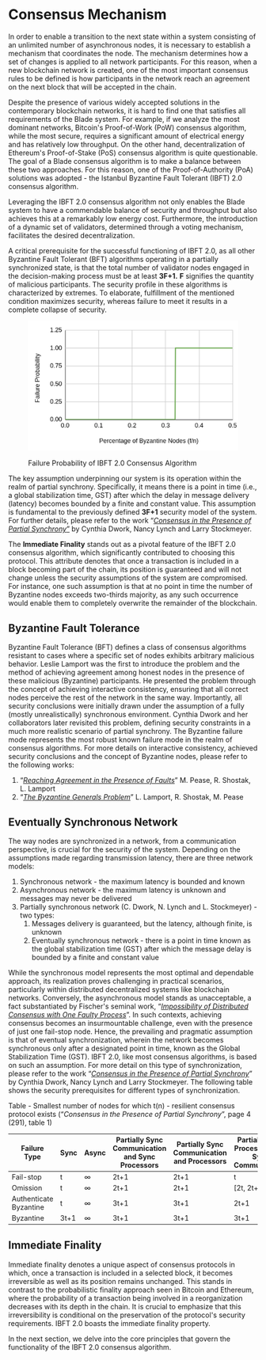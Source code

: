 # Consensus Mechanism

In order to enable a transition to the next state within a system consisting of an unlimited number of asynchronous nodes, it is necessary to establish a mechanism that coordinates the node. The mechanism determines how a set of changes is applied to all network participants. For this reason, when a new blockchain network is created, one of the most important consensus rules to be defined is how participants in the network reach an agreement on the next block that will be accepted in the chain.&#x20;

Despite the presence of various widely accepted solutions in the contemporary blockchain networks, it is hard to find one that satisfies all requirements of the Blade system. For example, if we analyze the  most dominant networks, Bitcoin's Proof-of-Work (PoW) consensus algorithm, while the most secure, requires a significant amount of electrical energy and has relatively low throughput. On the other hand,  decentralization of Ethereum's Proof-of-Stake (PoS) consensus algorithm is quite questionable. The goal of a Blade consensus algorithm is to make a balance between these two approaches. For this reason, one of the Proof-of-Authority (PoA) solutions was adopted - the Istanbul Byzantine Fault Tolerant (IBFT) 2.0 consensus algorithm.

Leveraging the IBFT 2.0 consensus algorithm not only enables the Blade system to have a commendable balance of security and throughput but also achieves this at a remarkably low energy cost. Furthermore, the introduction of a dynamic set of validators, determined through a voting mechanism, facilitates the desired decentralization.&#x20;

A critical prerequisite for the successful functioning of IBFT 2.0, as all other Byzantine Fault Tolerant (BFT) algorithms operating in a partially synchronized state, is that the total number of validator nodes engaged in the decision-making process must be at least **3F+1.** **F** signifies the quantity of malicious participants. The security profile in these algorithms is characterized by extremes. To elaborate, fulfillment of the mentioned condition maximizes security, whereas failure to meet it results in a complete collapse of security.

<figure><img src="../../../.gitbook/assets/image.png" alt=""><figcaption><p>Failure Probability of IBFT 2.0 Consensus Algorithm</p></figcaption></figure>

The key assumption underpinning our system is its operation within the realm of partial synchrony. Specifically, it means there is a point in time (i.e., a global stabilization time, GST) after which the delay in message delivery (latency) becomes bounded by a finite and constant value. This assumption is fundamental to the previously defined **3F+1** security model of the system. For further details, please refer to the work “[_Consensus in the Presence of Partial Synchrony_”](https://groups.csail.mit.edu/tds/papers/Lynch/jacm88.pdf) by Cynthia Dwork, Nancy Lynch and Larry Stockmeyer.

The **Immediate Finality** stands out as a pivotal feature of the IBFT 2.0 consensus algorithm, which significantly contributed to choosing this protocol. This attribute denotes that once a transaction is included in a block becoming part of the chain, its position is guaranteed and will not change unless the security assumptions of the system are compromised. For instance, one such assumption is that at no point in time the number of Byzantine nodes exceeds two-thirds majority, as any such occurrence would enable them to completely overwrite the remainder of the blockchain.

## **Byzantine Fault Tolerance**&#x20;

Byzantine Fault Tolerance (BFT) defines a class of consensus algorithms resistant to cases where a specific set of nodes exhibits arbitrary malicious behavior. Leslie Lamport was the first to introduce the problem and the method of achieving agreement among honest nodes in the presence of these malicious (Byzantine) participants. He presented the problem through the concept of achieving interactive consistency, ensuring that all correct nodes perceive the rest of the network in the same way. Importantly, all security conclusions were initially drawn under the assumption of a fully (mostly unrealistically) synchronous environment. Cynthia Dwork and her collaborators later revisited this problem, defining security constraints in a much more realistic scenario of partial synchrony. The Byzantine failure mode represents the most robust known failure mode in the realm of consensus algorithms. For more details on interactive consistency, achieved security conclusions and the concept of Byzantine nodes, please refer to the following works:

1. “[_Reaching Agreement in the Presence of Faults_](https://lamport.azurewebsites.net/pubs/reaching.pdf)” M. Pease, R. Shostak, L. Lamport
2. “[_The Byzantine Generals Problem_](https://lamport.azurewebsites.net/pubs/byz.pdf)” L. Lamport, R. Shostak, M. Pease

## **Eventually Synchronous Network**&#x20;

The way nodes are synchronized in a network, from a communication perspective, is crucial for the security of the system. Depending on the assumptions made regarding transmission latency, there are three network models:

1. Synchronous network - the maximum latency is bounded and known
2. Asynchronous network - the maximum latency is unknown and messages may never be delivered
3. Partially synchronous network (C. Dwork, N. Lynch and L. Stockmeyer) - two types:
   1. Messages delivery is guaranteed, but the latency, although finite, is unknown
   2. Eventually synchronous network - there is a point in time known as the global stabilization time (GST) after which the message delay is bounded by a finite and constant value

While the synchronous model represents the most optimal and dependable approach, its realization proves challenging in practical scenarios, particularly within distributed decentralized systems like blockchain networks. Conversely, the asynchronous model stands as unacceptable, a fact substantiated by Fischer's seminal work, “[_Impossibility of Distributed Consensus with One Faulty Process_](https://groups.csail.mit.edu/tds/papers/Lynch/jacm85.pdf)”. In such contexts, achieving consensus becomes an insurmountable challenge, even with the presence of just one fail-stop node. Hence, the prevailing and pragmatic assumption is that of eventual synchronization, wherein the network becomes synchronous only after a designated point in time, known as the Global Stabilization Time (GST). IBFT 2.0, like most consensus algorithms, is based on such an assumption. For more detail on this type of synchronization, please refer to the work “[_Consensus in the Presence of Partial Synchrony_](https://groups.csail.mit.edu/tds/papers/Lynch/jacm88.pdf)” by Cynthia Dwork, Nancy Lynch and Larry Stockmeyer. The following table shows the security prerequisites for different types of synchronization.



Table - Smallest number of nodes for which t(n) - resilient consensus protocol exists                                                                                                                           (“_Consensus in the Presence of Partial Synchrony_”, page 4 (291), table 1)

| Failure Type           | Sync | Async | Partially Sync Communication and Sync Processors | Partially Sync Communication and Processors | Partially Sync Processors and Sync Communication |
| ---------------------- | ---- | ----- | ------------------------------------------------ | ------------------------------------------- | ------------------------------------------------ |
| Fail-stop              | t    | ∞     | 2t+1                                             | 2t+1                                        | t                                                |
| Omission               | t    | ∞     | 2t+1                                             | 2t+1                                        | \[2t, 2t+1]                                      |
| Authenticate Byzantine | t    | ∞     | 3t+1                                             | 3t+1                                        | 2t+1                                             |
| Byzantine              | 3t+1 | ∞     | 3t+1                                             | 3t+1                                        | 3t+1                                             |

## Immediate Finality

Immediate finality denotes a unique aspect of consensus protocols in which, once a transaction is included in a selected block, it becomes irreversible as well as its position remains unchanged. This stands in contrast to the probabilistic finality approach seen in Bitcoin and Ethereum, where the probability of a transaction being involved in a reorganization decreases with its depth in the chain. It is crucial to emphasize that this irreversibility is conditional on the preservation of the protocol's security requirements. IBFT 2.0 boasts the immediate finality property.

In the next section, we delve into the core principles that govern the functionality of the IBFT 2.0 consensus algorithm.
